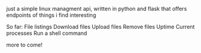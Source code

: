 just a simple linux managment api, written in python and flask that offers endpoints of things i find interesting

So far: 
  File listings
  Download files
  Upload files
  Remove files
  Uptime
  Current processes
  Run a shell command

  more to come!
  

